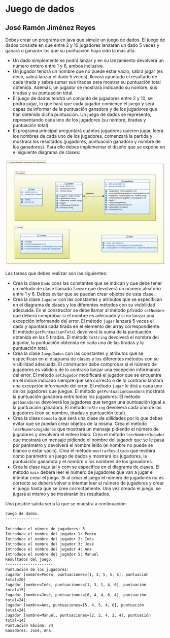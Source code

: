 # Juego de dados
## José Ramón Jiménez Reyes

Debes crear un programa en java que simule un juego de dados. El juego de dados consiste en que entre 2 y 10 jugadores lanzarán un dado 5 veces y ganará o ganarán los que su puntuación haya sido la más alta.

- Un dado simplemente se podrá lanzar y en su lanzamiento devolverá un número entero entre 1 y 6, ambos inclusive.
- Un jugador tendrá un nombre que no puede estar vacío, sabrá jugar (es decir, sabrá lanzar el dado 5 veces), llevará apuntado el resultado de cada tirada y sabrá sumar sus tiradas para mostrar su puntuación total obtenida. Además, un jugador se mostrará indicando su nombre, sus tiradas y su puntuación total.
- El juego de dados tendrá un conjunto de jugadores entre 2 y 10, se podrá jugar, lo que hará que cada jugador comience el juego y será capaz de informar de la puntuación ganadora y de los jugadores que han obtenido dicha puntuación. Un juego de dados se representa, representando cada uno de los jugadores (su nombre, tiradas y puntuación total).
- El programa principal preguntará cuántos jugadores quieren jugar, leerá los nombres de cada uno de los jugadores, comenzará la partida y mostrará los resultados (jugadores, puntuación ganadora y nombre de los ganadores). Para ello debes implementar el diseño que se expone en el siguiente diagrama de clases:

![Diagrama de clases para JuegoDados](src/main/resources/uml/juegoDados.png)

Las tareas que debes realizar son las siguientes:
- Crea la clase `Dado` cons las constantes que se indican y que debe tener un método de clase llamado `lanzar` que devolverá un número aleatorio entre 1 y 6. Debes evitar que se puedan crear objetos de esta clase.
- Crea la clase `Jugador` con las constantes y atributos que se especifican en el diagrama de clases y los diferentes métodos con su visibilidad adecuada. En el constructor se debe llamar al método privado `setNombre` que deberá comprobar si el nombre es adecuado y si no lanzar una excepción informando del error. El método `jugar` lanzará 5 veces el dado y apuntará cada tirada en el elemento del array correspondiente. El método `getPuntuacionTotal` devolverá la suma de la puntuación obtenida en las 5 tiradas. El método `toString` devolverá el nombre del jugador, la puntuación obtenida en cada una de las tiradas y la puntuación total.
- Crea la clase `JuegoDados` con las constantes y atributos que se especifican en el diagrama de clases y los diferentes métodos con su visibilidad adecuada. El constructor debe comprobar si el número de jugadores es válido y de lo contrario lanzar una excepción informando del error. El método `setJugador` modificará el jugador que se encuentre en el índice indicado siempre que sea correcto o de lo contrario lanzará una excepción informando del error. El método `jugar` le dirá a cada uno de los jugadores que juegue. El método `getPuntuacionGanadora` mostrará la puntuación ganadora entre todos los jugadores. El método `getGanadores` devolverá los jugadores que tengan una puntuación igual a la puntuación ganadora. El método `toString` devolverá cada uno de los jugadores (con su nombre, tiradas y puntuación total).
- Crea la clase `Consola` que será una clase de utilidades por lo que debes evitar que se puedan crear objetos de la misma. Crea el método `leerNumeroJugadores` que mostrará un mensaje pidiendo el número de jugadores y devolverá el entero leído. Crea el método `leerNombreJugador` que mostrará un mensaje pidiendo el nombre del jugaodr que se le pasa por parámetro y devolverá el nombre leído (el nombre no puede se blanco o estar vacío). Crea el método `mostrarResultado` que recibirá como parámetro un juego de dados y mostrará los jugadores, la puntuación ganadora y el nombre o los nombres de los ganadores.
- Crea la clase `Main` tal y com se especifica en el diagrama de clases. El método `main` deberá leer el número de jugadores que van a jugar e intentar crear el juego. Si al crear el juego el número de jugadores no es correcto se deberá volver a intentar leer el número de jugadores y crear el juego hasta que se cree correctamente. Una vez creado el juego, se jugará al mismo y se mostrarán los resultados.

Una posible salida sería la que se muestra a continuación:
~~~
Juego de dados.
---------------

Introduce el número de jugadores: 5
Introduce el nombre del jugador 1: Pedro
Introduce el nombre del jugador 2: Inés
Introduce el nombre del jugador 3: José
Introduce el nombre del jugador 4: Ana
Introduce el nombre del jugador 5: Manuel
Resultados del juego.
---------------------
Puntuación de los jugadores: 
Jugador [nombre=Pedro, puntuaciones=[1, 3, 5, 5, 6], puntuación total=20]
Jugador [nombre=Inés, puntuaciones=[1, 3, 1, 4, 6], puntuación total=15]
Jugador [nombre=José, puntuaciones=[6, 4, 4, 6, 4], puntuación total=24]
Jugador [nombre=Ana, puntuaciones=[5, 4, 5, 4, 6], puntuación total=24]
Jugador [nombre=Manuel, puntuaciones=[2, 2, 4, 2, 4], puntuación total=14]
Puntuación máxima: 24
Ganadores: José, Ana
~~~
